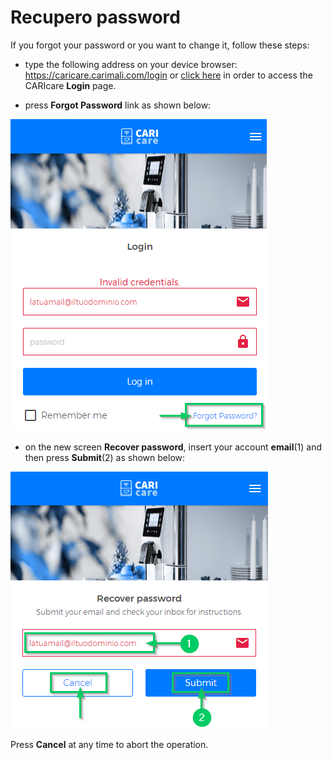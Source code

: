 # Recupero password

If you forgot your password or you want to change it, follow these steps:	

- type the following address on your device browser: https://caricare.carimali.com/login or [click here](https://caricare.carimali.com/login) in order to access the CARIcare **Login** page.

- press **Forgot Password** link as shown below:

<kbd>![Forgot Passwrod](_images/recover-password-step-1.png)</kbd>

- on the new screen **Recover password**, insert your account **email**(1) and then press **Submit**(2) as shown below:

<kbd>![Recover Passwrod](_images/recover-password-step-2.png)</kbd>

Press **Cancel** at any time to abort the operation.


